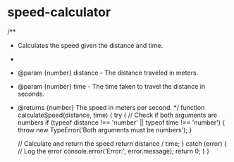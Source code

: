 # speed-calculator
/**
 * Calculates the speed given the distance and time.
 * 
 * @param {number} distance - The distance traveled in meters.
 * @param {number} time - The time taken to travel the distance in seconds.
 * @returns {number} The speed in meters per second.
 */
function calculateSpeed(distance, time) {
  try {
    // Check if both arguments are numbers
    if (typeof distance !== 'number' || typeof time !== 'number') {
      throw new TypeError('Both arguments must be numbers');
    }
    
    // Calculate and return the speed
    return distance / time;
  } catch (error) {
    // Log the error
    console.error('Error:', error.message);
    return 0;
  }
}
